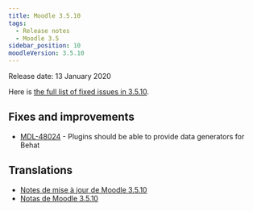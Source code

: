 ```yaml
---
title: Moodle 3.5.10
tags:
  - Release notes
  - Moodle 3.5
sidebar_position: 10
moodleVersion: 3.5.10
---
```


Release date: 13 January 2020

Here is [the full list of fixed issues in 3.5.10](https://moodle.atlassian.net/secure/IssueNavigator!executeAdvanced.jspa?jqlQuery=project+%3D+mdl+AND+resolution+%3D+fixed+AND+fixVersion+in+%28%223.5.10%22%29+ORDER+BY+priority+DESC&runQuery=true&clear=true).

## Fixes and improvements

- [MDL-48024](https://moodle.atlassian.net/browse/MDL-48024) - Plugins should be able to provide data generators for Behat

## Translations

- [Notes de mise à jour de Moodle 3.5.10](https://docs.moodle.org/fr/Notes_de_mise_à_jour_de_Moodle_3.5.10)
- [Notas de Moodle 3.5.10](https://docs.moodle.org/es/Notas_de_Moodle_3.5.10)
